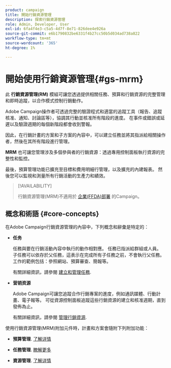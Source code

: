 ```yaml
---
product: campaign
title: 開始行銷資源管理
description: 探索行銷資源管理
role: Admin, Developer, User
exl-id: 6fa4f4e3-c5a5-4d7f-8e71-826dee4e926a
source-git-commit: e6b1790832be6331f4b27cc50b5d034ad738a822
workflow-type: tm+mt
source-wordcount: '365'
ht-degree: 1%

---
```


# 開始使用行銷資源管理{#gs-mrm}

此 **行銷資源管理(RM)** 模組可讓您透過提供相關任務、預算和行銷資源的完整管理和即時追蹤，以合作模式控制行銷動作。

Adobe Campaign操作者可透過完整的驗證程式和適當的追蹤工具（報告、追蹤核准、通知、討論區等），協調其行動並核准所有階段的進度。 在事件或錯誤或延遲以及驗證週期的每個新階段都會收到警報。

因此，在行銷計畫的方案和子方案的內容中，可以建立任務並將其指派給相關操作者，然後在其所有階段進行管理。

**MRM** 也可讓您管理涉及多個參與者的行銷資源：透過專用控制面板執行資源的完整性和監控。

最後，預算管理功能已擴充至目標和費用明細行管理，以及擴充的內建報表。 然後您可以監視和測量所有行銷活動的生產力和績效。

>[!AVAILABILITY]
>
>行銷資源管理(MRM)不適用於 [企業(FFDA)部署](../../v8/architecture/enterprise-deployment.md) 的Campaign。

## 概念和術語 {#core-concepts}

在Adobe Campaign行銷資源管理的內容中，下列概念和辭彙是特定的：

* **任务**

   任務與要在行銷活動內容中執行的動作相對應。 任務已指派給群組或人員。 子任務可以依存於父任務，這表示在完成所有子任務之前，不會執行父任務。 工作的範例包括：參照網站、預算審查、簡報等。

   有關詳細資訊，請參閱 [建立和管理任務](creating-and-managing-tasks.md).

* **营销资源**

   Adobe Campaign可讓您追蹤合作行銷專案的進度，例如通訊媒體、行動計畫、電子報等。 可從資源控制面板追蹤這些行銷資源的建立和核准週期，直到發佈為止。

   有關詳細資訊，請參閱 [管理行銷資源](managing-marketing-resources.md).

<!--
>[!NOTE]
>
>For more on Adobe Campaign workspace, refer to [this section](../../platform/using/adobe-campaign-workspace.md).
>  
>Deliveries and communication channels are detailed in [this section](../../delivery/using/steps-about-delivery-creation-steps.md).  
>
>Marketing campaign functionalities are detailed in [this section](../../campaign/using/accessing-marketing-campaigns.md).
-->

使用行銷資源管理(MRM)附加元件時，計畫和方案會隨附下列附加功能：

* **預算管理**. [了解详情](controlling-costs.md)

* **任務管理**. [瞭解更多](creating-and-managing-tasks.md)

* **資源管理**. [了解详情](managing-marketing-resources.md)
